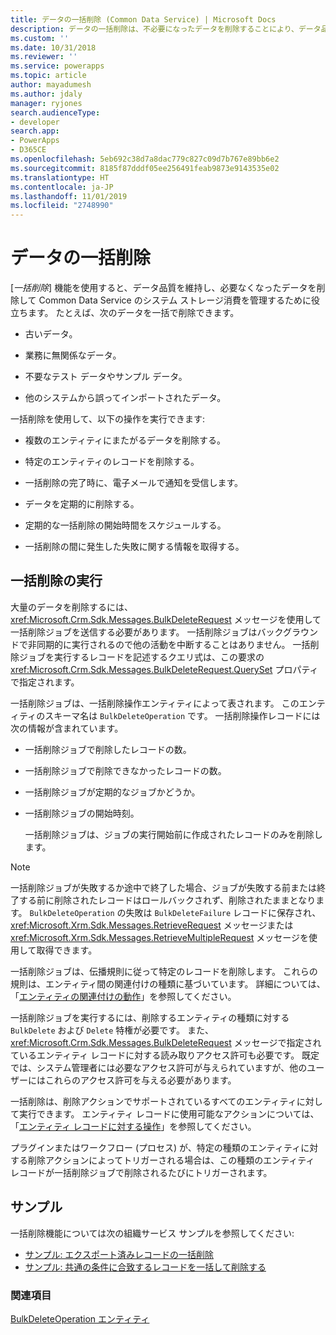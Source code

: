 ```yaml
---
title: データの一括削除 (Common Data Service) | Microsoft Docs
description: データの一括削除は、不必要になったデータを削除することにより、データ品質の維持およびシステム ストレージの消費管理を支援します。
ms.custom: ''
ms.date: 10/31/2018
ms.reviewer: ''
ms.service: powerapps
ms.topic: article
author: mayadumesh
ms.author: jdaly
manager: ryjones
search.audienceType:
- developer
search.app:
- PowerApps
- D365CE
ms.openlocfilehash: 5eb692c38d7a8dac779c827c09d7b767e89bb6e2
ms.sourcegitcommit: 8185f87dddf05ee256491feab9873e9143535e02
ms.translationtype: HT
ms.contentlocale: ja-JP
ms.lasthandoff: 11/01/2019
ms.locfileid: "2748990"
---
```

# <a name="delete-data-in-bulk"></a>データの一括削除

[*一括削除*] 機能を使用すると、データ品質を維持し、必要なくなったデータを削除して Common Data Service のシステム ストレージ消費を管理するために役立ちます。 たとえば、次のデータを一括で削除できます。  
  
- 古いデータ。  
  
- 業務に無関係なデータ。  
  
- 不要なテスト データやサンプル データ。  
  
- 他のシステムから誤ってインポートされたデータ。  
  
一括削除を使用して、以下の操作を実行できます:  
  
- 複数のエンティティにまたがるデータを削除する。  
  
- 特定のエンティティのレコードを削除する。  
  
- 一括削除の完了時に、電子メールで通知を受信します。  
  
- データを定期的に削除する。  
  
- 定期的な一括削除の開始時間をスケジュールする。  
  
- 一括削除の間に発生した失敗に関する情報を取得する。  
  
## <a name="run-bulk-delete"></a>一括削除の実行

大量のデータを削除するには、<xref:Microsoft.Crm.Sdk.Messages.BulkDeleteRequest> メッセージを使用して一括削除ジョブを送信する必要があります。 一括削除ジョブはバックグラウンドで非同期的に実行されるので他の活動を中断することはありません。 一括削除ジョブを実行するレコードを記述するクエリ式は、この要求の <xref:Microsoft.Crm.Sdk.Messages.BulkDeleteRequest.QuerySet> プロパティで指定されます。  
  
 一括削除ジョブは、一括削除操作エンティティによって表されます。 このエンティティのスキーマ名は `BulkDeleteOperation` です。 一括削除操作レコードには次の情報が含まれています。  
  
- 一括削除ジョブで削除したレコードの数。  
  
- 一括削除ジョブで削除できなかったレコードの数。  
  
- 一括削除ジョブが定期的なジョブかどうか。  
  
- 一括削除ジョブの開始時刻。  
  
  一括削除ジョブは、ジョブの実行開始前に作成されたレコードのみを削除します。  
  
> [!NOTE]
>  一括削除ジョブが失敗するか途中で終了した場合、ジョブが失敗する前または終了する前に削除されたレコードはロールバックされず、削除されたままとなります。 `BulkDeleteOperation` の失敗は `BulkDeleteFailure` レコードに保存され、<xref:Microsoft.Xrm.Sdk.Messages.RetrieveRequest> メッセージまたは <xref:Microsoft.Xrm.Sdk.Messages.RetrieveMultipleRequest> メッセージを使用して取得できます。  
  
 一括削除ジョブは、伝播規則に従って特定のレコードを削除します。 これらの規則は、エンティティ間の関連付けの種類に基づいています。 詳細については、「[エンティティの関連付けの動作](/dynamics365/customer-engagement/developer/entity-relationship-behavior)」を参照してください。  
  
 一括削除ジョブを実行するには、削除するエンティティの種類に対する `BulkDelete` および `Delete` 特権が必要です。 また、<xref:Microsoft.Crm.Sdk.Messages.BulkDeleteRequest> メッセージで指定されているエンティティ レコードに対する読み取りアクセス許可も必要です。 既定では、システム管理者には必要なアクセス許可が与えられていますが、他のユーザーにはこれらのアクセス許可を与える必要があります。  
  
 一括削除は、削除アクションでサポートされているすべてのエンティティに対して実行できます。 エンティティ レコードに使用可能なアクションについては、「[エンティティ レコードに対する操作](/dynamics365/customer-engagement/developer/introduction-entities#ActionsOnEntityRecords)」を参照してください。  
  
 プラグインまたはワークフロー (プロセス) が、特定の種類のエンティティに対する削除アクションによってトリガーされる場合は、この種類のエンティティ レコードが一括削除ジョブで削除されるたびにトリガーされます。  
  
## <a name="samples"></a>サンプル

一括削除機能については次の組織サービス サンプルを参照してください:

- [サンプル: エクスポート済みレコードの一括削除](org-service/samples/bulk-delete-exported-records.md)   
- [サンプル: 共通の条件に合致するレコードを一括して削除する](org-service/samples/bulk-delete-records-match-common-criteria.md)

### <a name="see-also"></a>関連項目

[BulkDeleteOperation エンティティ](reference/entities/bulkdeleteoperation.md)